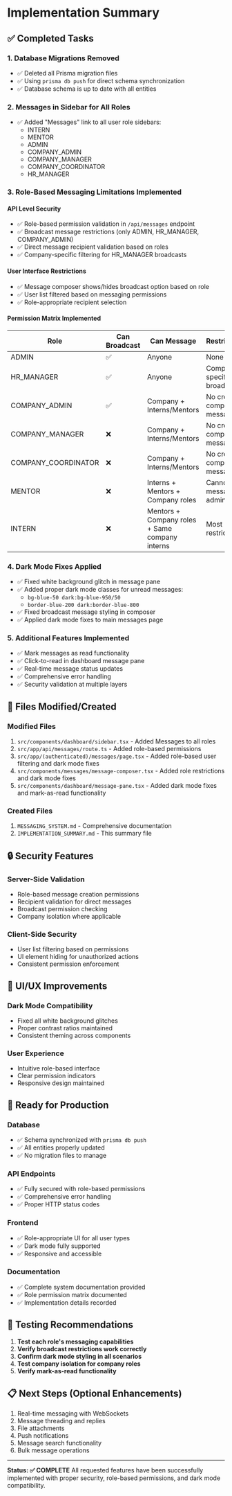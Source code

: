 # Implementation Summary

## ✅ Completed Tasks

### 1. Database Migrations Removed
- ✅ Deleted all Prisma migration files
- ✅ Using `prisma db push` for direct schema synchronization
- ✅ Database schema is up to date with all entities

### 2. Messages in Sidebar for All Roles
- ✅ Added "Messages" link to all user role sidebars:
  - INTERN
  - MENTOR
  - ADMIN
  - COMPANY_ADMIN
  - COMPANY_MANAGER
  - COMPANY_COORDINATOR
  - HR_MANAGER

### 3. Role-Based Messaging Limitations Implemented

#### API Level Security
- ✅ Role-based permission validation in `/api/messages` endpoint
- ✅ Broadcast message restrictions (only ADMIN, HR_MANAGER, COMPANY_ADMIN)
- ✅ Direct message recipient validation based on roles
- ✅ Company-specific filtering for HR_MANAGER broadcasts

#### User Interface Restrictions
- ✅ Message composer shows/hides broadcast option based on role
- ✅ User list filtered based on messaging permissions
- ✅ Role-appropriate recipient selection

#### Permission Matrix Implemented
| Role | Can Broadcast | Can Message | Restrictions |
|------|---------------|-------------|--------------|
| ADMIN | ✅ | Anyone | None |
| HR_MANAGER | ✅ | Anyone | Company-specific broadcasts |
| COMPANY_ADMIN | ✅ | Company + Interns/Mentors | No cross-company messaging |
| COMPANY_MANAGER | ❌ | Company + Interns/Mentors | No cross-company messaging |
| COMPANY_COORDINATOR | ❌ | Company + Interns/Mentors | No cross-company messaging |
| MENTOR | ❌ | Interns + Mentors + Company roles | Cannot message admins |
| INTERN | ❌ | Mentors + Company roles + Same company interns | Most restricted |

### 4. Dark Mode Fixes Applied
- ✅ Fixed white background glitch in message pane
- ✅ Added proper dark mode classes for unread messages:
  - `bg-blue-50 dark:bg-blue-950/50`
  - `border-blue-200 dark:border-blue-800`
- ✅ Fixed broadcast message styling in composer
- ✅ Applied dark mode fixes to main messages page

### 5. Additional Features Implemented
- ✅ Mark messages as read functionality
- ✅ Click-to-read in dashboard message pane
- ✅ Real-time message status updates
- ✅ Comprehensive error handling
- ✅ Security validation at multiple layers

## 📁 Files Modified/Created

### Modified Files
1. `src/components/dashboard/sidebar.tsx` - Added Messages to all roles
2. `src/app/api/messages/route.ts` - Added role-based permissions
3. `src/app/(authenticated)/messages/page.tsx` - Added role-based user filtering and dark mode fixes
4. `src/components/messages/message-composer.tsx` - Added role restrictions and dark mode fixes
5. `src/components/dashboard/message-pane.tsx` - Added dark mode fixes and mark-as-read functionality

### Created Files
1. `MESSAGING_SYSTEM.md` - Comprehensive documentation
2. `IMPLEMENTATION_SUMMARY.md` - This summary file

## 🔒 Security Features

### Server-Side Validation
- Role-based message creation permissions
- Recipient validation for direct messages
- Broadcast permission checking
- Company isolation where applicable

### Client-Side Security
- User list filtering based on permissions
- UI element hiding for unauthorized actions
- Consistent permission enforcement

## 🎨 UI/UX Improvements

### Dark Mode Compatibility
- Fixed all white background glitches
- Proper contrast ratios maintained
- Consistent theming across components

### User Experience
- Intuitive role-based interface
- Clear permission indicators
- Responsive design maintained

## 🚀 Ready for Production

### Database
- ✅ Schema synchronized with `prisma db push`
- ✅ All entities properly updated
- ✅ No migration files to manage

### API Endpoints
- ✅ Fully secured with role-based permissions
- ✅ Comprehensive error handling
- ✅ Proper HTTP status codes

### Frontend
- ✅ Role-appropriate UI for all user types
- ✅ Dark mode fully supported
- ✅ Responsive and accessible

### Documentation
- ✅ Complete system documentation provided
- ✅ Role permission matrix documented
- ✅ Implementation details recorded

## 🧪 Testing Recommendations

1. **Test each role's messaging capabilities**
2. **Verify broadcast restrictions work correctly**
3. **Confirm dark mode styling in all scenarios**
4. **Test company isolation for company roles**
5. **Verify mark-as-read functionality**

## 📋 Next Steps (Optional Enhancements)

1. Real-time messaging with WebSockets
2. Message threading and replies
3. File attachments
4. Push notifications
5. Message search functionality
6. Bulk message operations

---

**Status: ✅ COMPLETE**
All requested features have been successfully implemented with proper security, role-based permissions, and dark mode compatibility.